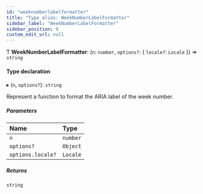 ```yaml
---
id: "weeknumberlabelformatter"
title: "Type alias: WeekNumberLabelFormatter"
sidebar_label: "WeekNumberLabelFormatter"
sidebar_position: 0
custom_edit_url: null
---
```


Ƭ **WeekNumberLabelFormatter**: (`n`: `number`, `options?`: { `locale?`: `Locale`  }) => `string`

#### Type declaration

▸ (`n`, `options?`): `string`

Represent a function to format the ARIA label of the week number.

##### Parameters

| Name | Type |
| :------ | :------ |
| `n` | `number` |
| `options?` | `Object` |
| `options.locale?` | `Locale` |

##### Returns

`string`
